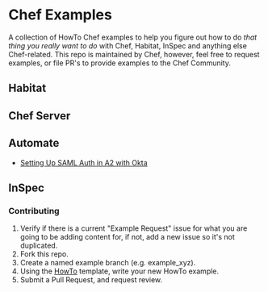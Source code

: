 # Chef Examples

A collection of HowTo Chef examples to help you figure out how to do
_that thing you really want to do_ with Chef, Habitat, InSpec and anything else
Chef-related. This repo is maintained by Chef, however, feel free to request 
examples, or file PR's to provide examples to the Chef Community.

## Habitat

## Chef Server

## Automate
- [Setting Up SAML Auth in A2 with Okta](./examples/A2SamlWithOkta.md)
## InSpec

### Contributing

1. Verify if there is a current "Example Request" issue for what you are
going to be adding content for, if not, add a new issue so it's not duplicated.
1. Fork this repo.
1. Create a named example branch (e.g. example_xyz).
1. Using the [HowTo](./HowToTemplate.md) template, write your new HowTo example.
1. Submit a Pull Request, and request review.